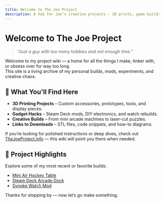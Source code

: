 ```yaml
---
title: Welcome to The Joe Project
description: A hub for Joe’s creative projects — 3D prints, game builds, gadgets, and whatever else he feels like doing.
---
```


# Welcome to The Joe Project

> *“Just a guy with too many hobbies and not enough time.”*

Welcome to my project wiki — a home for all the things I make, tinker with, or obsess over for way too long.  
This site is a living archive of my personal builds, mods, experiments, and creative chaos.

## 🔧 What You'll Find Here

- **3D Printing Projects** – Custom accessories, prototypes, tools, and display pieces.
- **Gadget Hacks** – Steam Deck mods, DIY electronics, and watch rebuilds.
- **Creative Builds** – From mini arcade machines to laser-cut puzzles.
- **Links to Downloads** – STL files, code snippets, and how-to diagrams.

If you’re looking for polished instructions or deep dives, check out [TheJoeProject.info](https://thejoeproject.info) — this wiki will point you there when needed.

## 📁 Project Highlights

Explore some of my most recent or favorite builds:

- [Mini Air Hockey Table](projects/mini-air-hockey.md)
- [Steam Deck Arcade Dock](projects/steam-deck-arcade.md)
- [Synoke Watch Mod](projects/watch-mod.md)

Thanks for stopping by — now let’s go make something.


